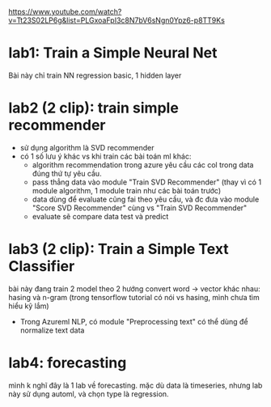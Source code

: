 https://www.youtube.com/watch?v=Tt23S02LP6g&list=PLGxoaFpI3c8N7bV6sNgn0Ypz6-p8TT9Ks

# lab1: Train a Simple Neural Net

Bài này chỉ train NN regression basic, 1 hidden layer

# lab2 (2 clip): train simple recommender

- sử dụng algorithm là SVD recommender
- có 1 số lưu ý khác vs khi train các bài toán ml khác: 
    - algorithm recommendation trong azure yêu cầu các col trong data đúng thứ tự yêu cầu.
    - pass thẳng data vào module "Train SVD Recommender" (thay vì có 1 module algorithm, 1 module train như các bài toán trước)
    - data dùng để evaluate cũng fai theo yêu cầu, và đc đưa vào module "Score SVD Recommender" cùng vs "Train SVD Recommender"
    - evaluate sẽ compare data test và predict

# lab3 (2 clip): Train a Simple Text Classifier

bài này đang train 2 model theo 2 hướng convert word -> vector khác nhau: hasing và n-gram
(trong tensorflow tutorial có nói vs hasing, mình chưa tìm hiểu kỹ lắm)

- Trong Azureml NLP, có module "Preprocessing text" có thể dùng để normalize text data

# lab4: forecasting

mình k nghĩ đây là 1 lab về forecasting. mặc dù data là timeseries, nhưng lab này sử dụng automl, và chọn type là regression.


